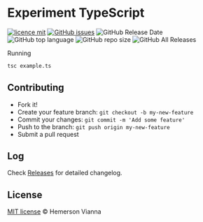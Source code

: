 # Experiment TypeScript

[![licence mit](https://img.shields.io/badge/license-MIT-blue.svg?style=flat-square)](http://hemersonvianna.mit-license.org/)
[![GitHub issues](https://img.shields.io/github/issues/org-victorinox/experiment-typescript.svg)](https://github.com/org-victorinox/experiment-typescript/issues)
![GitHub Release Date](https://img.shields.io/github/release-date/org-victorinox/experiment-typescript.svg)
![GitHub top language](https://img.shields.io/github/languages/top/org-victorinox/experiment-typescript.svg)
![GitHub repo size](https://img.shields.io/github/repo-size/org-victorinox/experiment-typescript.svg)
![GitHub All Releases](https://img.shields.io/github/downloads/org-victorinox/experiment-typescript/total.svg)

Running

```bash
tsc example.ts
```

## Contributing

- Fork it!
- Create your feature branch: `git checkout -b my-new-feature`
- Commit your changes: `git commit -m 'Add some feature'`
- Push to the branch: `git push origin my-new-feature`
- Submit a pull request

## Log

Check [Releases](https://github.com/org-victorinox/experiment-typescript/releases) for detailed changelog.

## License

[MIT license](http://hemersonvianna.mit-license.org/) © Hemerson Vianna
